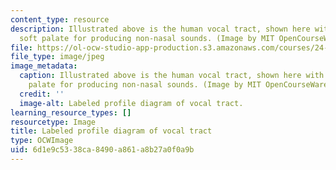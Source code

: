 ```yaml
---
content_type: resource
description: Illustrated above is the human vocal tract, shown here with a raised
  soft palate for producing non-nasal sounds. (Image by MIT OpenCourseWare.)
file: https://ol-ocw-studio-app-production.s3.amazonaws.com/courses/24-910-topics-in-linguistic-theory-laboratory-phonology-spring-2007/6d1e9c5338ca8490a861a8b27a0f0a9b_24-910s07.jpg
file_type: image/jpeg
image_metadata:
  caption: Illustrated above is the human vocal tract, shown here with a raised soft
    palate for producing non-nasal sounds. (Image by MIT OpenCourseWare.)
  credit: ''
  image-alt: Labeled profile diagram of vocal tract.
learning_resource_types: []
resourcetype: Image
title: Labeled profile diagram of vocal tract
type: OCWImage
uid: 6d1e9c53-38ca-8490-a861-a8b27a0f0a9b
---
```


